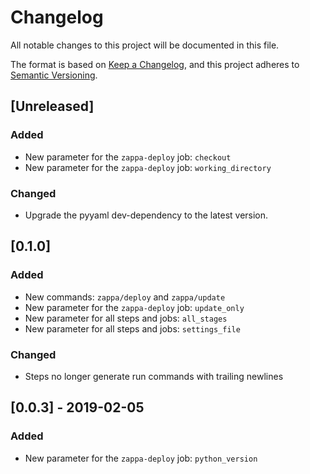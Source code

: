 # Changelog
All notable changes to this project will be documented in this file.

The format is based on [Keep a Changelog](https://keepachangelog.com/en/1.0.0/),
and this project adheres to [Semantic Versioning](https://semver.org/spec/v2.0.0.html).

## [Unreleased]
### Added
- New parameter for the `zappa-deploy` job: `checkout`
- New parameter for the `zappa-deploy` job: `working_directory`

### Changed
- Upgrade the pyyaml dev-dependency to the latest version.

## [0.1.0]
### Added
- New commands: `zappa/deploy` and `zappa/update`
- New parameter for the `zappa-deploy` job: `update_only`
- New parameter for all steps and jobs: `all_stages`
- New parameter for all steps and jobs: `settings_file`

### Changed
- Steps no longer generate run commands with trailing newlines

## [0.0.3] - 2019-02-05
### Added
- New parameter for the `zappa-deploy` job: `python_version`
